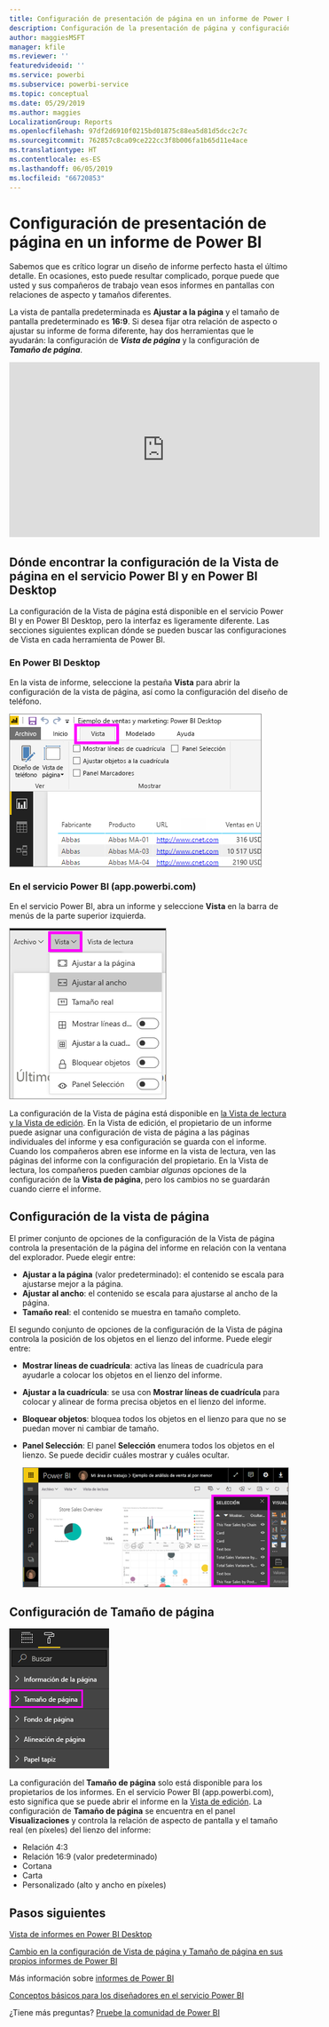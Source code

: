 ```yaml
---
title: Configuración de presentación de página en un informe de Power BI
description: Configuración de la presentación de página y configuración de la vista de página de un informe
author: maggiesMSFT
manager: kfile
ms.reviewer: ''
featuredvideoid: ''
ms.service: powerbi
ms.subservice: powerbi-service
ms.topic: conceptual
ms.date: 05/29/2019
ms.author: maggies
LocalizationGroup: Reports
ms.openlocfilehash: 97df2d6910f0215bd01875c88ea5d81d5dcc2c7c
ms.sourcegitcommit: 762857c8ca09ce222cc3f8b006fa1b65d11e4ace
ms.translationtype: HT
ms.contentlocale: es-ES
ms.lasthandoff: 06/05/2019
ms.locfileid: "66720853"
---
```

# <a name="page-display-settings-in-a-power-bi-report"></a>Configuración de presentación de página en un informe de Power BI
Sabemos que es crítico lograr un diseño de informe perfecto hasta el último detalle. En ocasiones, esto puede resultar complicado, porque puede que usted y sus compañeros de trabajo vean esos informes en pantallas con relaciones de aspecto y tamaños diferentes. 

La vista de pantalla predeterminada es **Ajustar a la página** y el tamaño de pantalla predeterminado es **16:9**. Si desea fijar otra relación de aspecto o ajustar su informe de forma diferente, hay dos herramientas que le ayudarán: la configuración de ***Vista de página*** y la configuración de ***Tamaño de página***.


<iframe width="560" height="315" src="https://www.youtube.com/embed/5tg-OXzxe2g" frameborder="0" allowfullscreen></iframe>


## <a name="where-to-find-page-view-settings-in-the-power-bi-service-and-power-bi-desktop"></a>Dónde encontrar la configuración de la Vista de página en el servicio Power BI y en Power BI Desktop
La configuración de la Vista de página está disponible en el servicio Power BI y en Power BI Desktop, pero la interfaz es ligeramente diferente. Las secciones siguientes explican dónde se pueden buscar las configuraciones de Vista en cada herramienta de Power BI.

### <a name="in-power-bi-desktop"></a>En Power BI Desktop
En la vista de informe, seleccione la pestaña **Vista** para abrir la configuración de la vista de página, así como la configuración del diseño de teléfono.

  ![Configuración de la vista de página de escritorio](media/power-bi-report-display-settings/power-bi-desktop-view-settings.png)

### <a name="in-the-power-bi-service-apppowerbicom"></a>En el servicio Power BI (app.powerbi.com)
En el servicio Power BI, abra un informe y seleccione **Vista** en la barra de menús de la parte superior izquierda.

![Configuración de la vista de página de servicio](media/power-bi-report-display-settings/power-bi-change-page-view.png)

La configuración de la Vista de página está disponible en [la Vista de lectura y la Vista de edición](consumer/end-user-reading-view.md). En la Vista de edición, el propietario de un informe puede asignar una configuración de vista de página a las páginas individuales del informe y esa configuración se guarda con el informe. Cuando los compañeros abren ese informe en la vista de lectura, ven las páginas del informe con la configuración del propietario. En la Vista de lectura, los compañeros pueden cambiar *algunas* opciones de la configuración de la **Vista de página**, pero los cambios no se guardarán cuando cierre el informe.

## <a name="page-view-settings"></a>Configuración de la vista de página
El primer conjunto de opciones de la configuración de la Vista de página controla la presentación de la página del informe en relación con la ventana del explorador. Puede elegir entre:

* **Ajustar a la página** (valor predeterminado): el contenido se escala para ajustarse mejor a la página.
* **Ajustar al ancho**: el contenido se escala para ajustarse al ancho de la página.
* **Tamaño real**: el contenido se muestra en tamaño completo.

El segundo conjunto de opciones de la configuración de la Vista de página controla la posición de los objetos en el lienzo del informe. Puede elegir entre:

* **Mostrar líneas de cuadrícula**: activa las líneas de cuadrícula para ayudarle a colocar los objetos en el lienzo del informe.
* **Ajustar a la cuadrícula**: se usa con **Mostrar líneas de cuadrícula** para colocar y alinear de forma precisa objetos en el lienzo del informe. 
* **Bloquear objetos**: bloquea todos los objetos en el lienzo para que no se puedan mover ni cambiar de tamaño.
* **Panel Selección**: El panel **Selección** enumera todos los objetos en el lienzo. Se puede decidir cuáles mostrar y cuáles ocultar.

    ![panel Selección](media/power-bi-report-display-settings/power-bi-selection-pane.png)



## <a name="page-size-settings"></a>Configuración de Tamaño de página
![Cambio de configuración de Tamaño de página.](media/power-bi-report-display-settings/power-bi-page-size.png)

La configuración del **Tamaño de página** solo está disponible para los propietarios de los informes. En el servicio Power BI (app.powerbi.com), esto significa que se puede abrir el informe en la [Vista de edición](consumer/end-user-reading-view.md). La configuración de **Tamaño de página** se encuentra en el panel **Visualizaciones** y controla la relación de aspecto de pantalla y el tamaño real (en píxeles) del lienzo del informe:   

* Relación 4:3
* Relación 16:9 (valor predeterminado)
* Cortana
* Carta
* Personalizado (alto y ancho en píxeles)

## <a name="next-steps"></a>Pasos siguientes
[Vista de informes en Power BI Desktop](desktop-report-view.md)

[Cambio en la configuración de Vista de página y Tamaño de página en sus propios informes de Power BI](consumer/end-user-report-view.md)

Más información sobre [informes de Power BI](consumer/end-user-reports.md)

[Conceptos básicos para los diseñadores en el servicio Power BI](service-basic-concepts.md)

¿Tiene más preguntas? [Pruebe la comunidad de Power BI](http://community.powerbi.com/)

